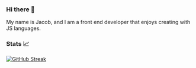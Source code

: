 ### Hi there 👋
My name is Jacob, and I am a front end developer that enjoys creating with JS languages.

### Stats 📈
[![GitHub Streak](https://streak-stats.demolab.com/?user=jakovid&theme=highcontrast)](https://git.io/streak-stats)

<!--
**jakovid/jakovid** is a ✨ _special_ ✨ repository because its `README.md` (this file) appears on your GitHub profile.

Here are some ideas to get you started:

- 🔭 I’m currently working on ...
- 🌱 I’m currently learning ...
- 👯 I’m looking to collaborate on ...
- 🤔 I’m looking for help with ...
- 💬 Ask me about ...
- 📫 How to reach me: ...
- 😄 Pronouns: ...
- ⚡ Fun fact: ...
-->
